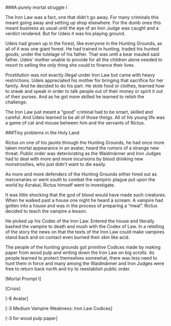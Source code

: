 ###A purely mortal struggle I

The Iron Law was a fact, one that didn't go away. For many criminals this meant going away and setting up shop elsewhere. For the dumb ones this meant business as usual until the eye of an Iron Judge was caught and a verdict rendered. But for Udeis it was his playing ground.

Udeis had grown up in the forest, like everyone in the Hunting Grounds, as all of it was one giant forest. He had trained in hunting, traded his hunted goods, under the tutelage of his father. That was until a bear mauled said father. Udeis' mother unable to provide for all the children alone needed to resort to selling the only thing she could to finance their lives. 

Prostitution was not exactly illegal under Iron Law but came with heavy restrictions. Udeis appreciated his mother for bringing that sacrifice for her family. And he decided to do his part. He stole food or clothes, learned how to sneak and speak in order to talk people out of their money or spirit it out of their purses. And as he got more skilled he learned to relish the challenge.

The Iron Law just meant a “good” criminal had to be smart, skilled and careful. And Udeis learned to be all of those things. All of his young life was a game of cat and mouse between him and the servants of Rictus.

###Tiny problems in the Holy Land

Rictus on one of his jaunts through the Hunting Grounds, he had once more taken mortal appearance in an avatar, heard the rumors of a strange new threat. Public order was deteriorating as the Waidmänner and Iron Judges had to deal with more and more incursions by blood drinking new monstrosities, who just didn't want to die easily.

As more and more defenders of the Hunting Grounds either hired out as mercenaries or went south to combat the vampiric plague put upon the world by Azrakal, Rictus himself went to investigate.

It was little shocking that the god of blood would have made such creatures. When he walked past a house one night he heard a scream. A vampire had gotten into a house and was in the process of preparing a “meal”. Rictus decided to teach the vampire a lesson.

He picked up his Codex of the Iron Law. Entered the house and literally bashed the vampire to death  and mush with the Codex of Law. In a retelling of the story the news on that the texts of the Iron Law could make vampires stand back and on contact even burned their skin like acid.

The people of the hunting grounds got primitive Codices made by making paper from wood pulp and writing down the Iron Law on big scrolls. As people learned to protect themselves somewhat, there was less need to hunt them in force and many among the Waidmänner and Iron Judges were free to return back north and try to reestablish public order.

[Mortal Prompt I]

[Crisis]

[-8 Avatar]

[-3 Medium Vampire Weakness: Iron Law Codices]

[-3 for wood pulp paper]
